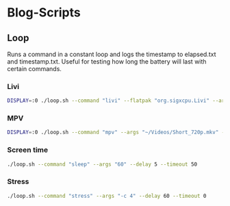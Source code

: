 # Blog-Scripts

## Loop

Runs a command in a constant loop and logs the timestamp to elapsed.txt and timestamp.txt. Useful for testing how long the battery will last with certain commands.

### Livi
    
```bash
DISPLAY=:0 ./loop.sh --command "livi" --flatpak "org.sigxcpu.Livi" --args "Videos/Short_720p.mkv" --delay 5 --timeout 30
```

### MPV

```bash
DISPLAY=:0 ./loop.sh --command "mpv" --args "~/Videos/Short_720p.mkv" --delay 5 --timeout 30
```

### Screen time
    
```bash
./loop.sh --command "sleep" --args "60" --delay 5 --timeout 50
```

### Stress

```bash
./loop.sh --command "stress" --args "-c 4" --delay 60 --timeout 0
```
